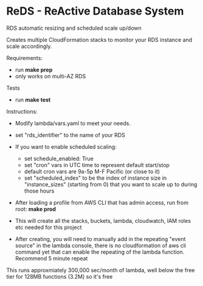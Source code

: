 # ReDS - ReActive Database System
RDS automatic resizing and scheduled scale up/down

Creates multiple CloudFormation stacks to monitor your RDS instance and scale accordingly.

Requirements:
- run **make prep**
- only works on multi-AZ RDS

Tests
- run **make test**

Instructions:
- Modify lambda/vars.yaml to meet your needs.
- set "rds_identifier" to the name of your RDS
- If you want to enable scheduled scaling:
  - set schedule_enabled: True
  - set "cron" vars in UTC time to represent default start/stop
  - default cron vars are 9a-5p M-F Pacific (or close to it)
  - set "scheduled_index" to be the index of instance size in "instance_sizes" (starting from 0) that you want to scale up to during those hours
- After loading a profile from AWS CLI that has admin access, run from root:
    **make prod**
- This will create all the stacks, buckets, lambda, cloudwatch, IAM roles etc needed for this project

- After creating, you will need to manually add in the repeating "event source" in the lambda console, there is no cloudformation of aws cli command yet that can enable the repeating of the lambda function.  Recommend 5 minute repeat

This runs approxmiately 300,000 sec/month of lambda, well below the free tier for 128MB functions (3.2M) so it's free

